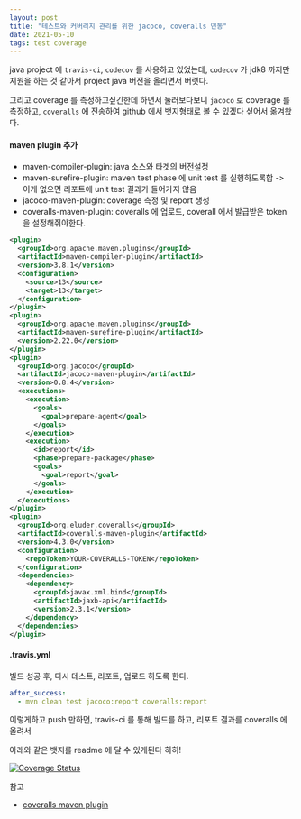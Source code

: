 ```yaml
---
layout: post
title: "테스트와 커버리지 관리를 위한 jacoco, coveralls 연동"
date: 2021-05-10
tags: test coverage
---
```


java project 에 `travis-ci`, `codecov` 를 사용하고 있었는데, `codecov` 가 jdk8 까지만 지원을 하는 것 같아서 project java 버전을 올리면서 버렷다.

그리고 coverage 를 측정하고싶긴한데 하면서 둘러보다보니 `jacoco` 로 coverage 를 측정하고, `coveralls` 에 전송하여 github 에서 뱃지형태로 볼 수 있겠다 싶어서 옮겨왔다.

#### maven plugin 추가
* maven-compiler-plugin: java 소스와 타겟의 버전설정
* maven-surefire-plugin: maven test phase 에 unit test 를 실행하도록함 -> 이게 없으면 리포트에 unit test 결과가 들어가지 않음
* jacoco-maven-plugin: coverage 측정 및 report 생성
* coveralls-maven-plugin: coveralls 에 업로드, coverall 에서 발급받은 token 을 설정해줘야한다.

``` xml
<plugin>
  <groupId>org.apache.maven.plugins</groupId>
  <artifactId>maven-compiler-plugin</artifactId>
  <version>3.8.1</version>
  <configuration>
    <source>13</source>
    <target>13</target>
  </configuration>
</plugin>
<plugin>
  <groupId>org.apache.maven.plugins</groupId>
  <artifactId>maven-surefire-plugin</artifactId>
  <version>2.22.0</version>
</plugin>
<plugin>
  <groupId>org.jacoco</groupId>
  <artifactId>jacoco-maven-plugin</artifactId>
  <version>0.8.4</version>
  <executions>
    <execution>
      <goals>
        <goal>prepare-agent</goal>
      </goals>
    </execution>
    <execution>
      <id>report</id>
      <phase>prepare-package</phase>
      <goals>
        <goal>report</goal>
      </goals>
    </execution>
  </executions>
</plugin>
<plugin>
  <groupId>org.eluder.coveralls</groupId>
  <artifactId>coveralls-maven-plugin</artifactId>
  <version>4.3.0</version>
  <configuration>
    <repoToken>YOUR-COVERALLS-TOKEN</repoToken>
  </configuration>
  <dependencies>
    <dependency>
      <groupId>javax.xml.bind</groupId>
      <artifactId>jaxb-api</artifactId>
      <version>2.3.1</version>
    </dependency>
  </dependencies>
</plugin>
```

#### .travis.yml
빌드 성공 후, 다시 테스트, 리포트, 업로드 하도록 한다.

``` yaml
after_success:
  - mvn clean test jacoco:report coveralls:report
```

이렇게하고 push 만하면, travis-ci 를 통해 빌드를 하고, 리포트 결과를 coveralls 에 올려서

아래와 같은 뱃지를 readme 에 달 수 있게된다 히히!

[![Coverage Status](https://coveralls.io/repos/github/herdin/SimpleJava/badge.svg?branch=master)](https://coveralls.io/github/herdin/SimpleJava?branch=master)

참고
- [coveralls maven plugin](https://github.com/trautonen/coveralls-maven-plugin)
